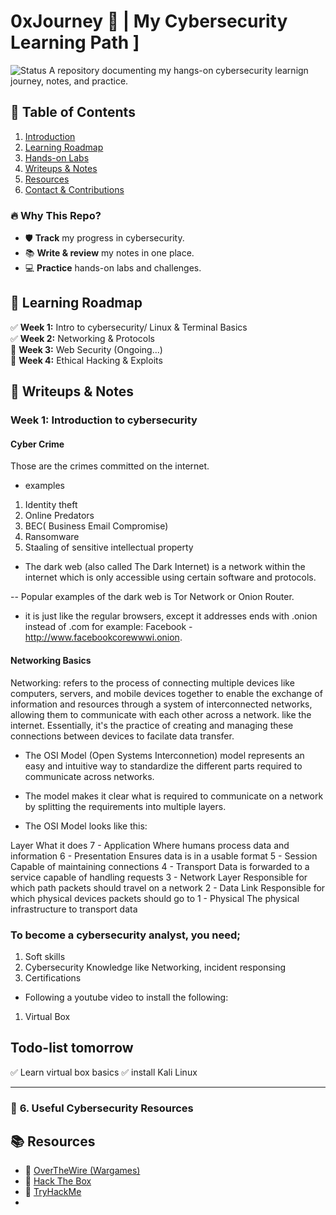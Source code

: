 # 0xJourney 🔐 | My Cybersecurity Learning Path ]

![Status](https://img.shields.io/badge/Status-Active-green)
A repository documenting my hangs-on cybersecurity learnign journey, notes, and practice.

## 📖 Table of Contents

1. [Introduction](#introduction)
2. [Learning Roadmap](#learning-roadmap)
3. [Hands-on Labs](#hands-on-labs)
4. [Writeups & Notes](#writeups--notes)
5. [Resources](#resources)
6. [Contact & Contributions](#contact--contributions)

### 🔥 Why This Repo?

- 🛡️ **Track** my progress in cybersecurity.
- 📚 **Write & review** my notes in one place.
- 💻 **Practice** hands-on labs and challenges.

## 📌 Learning Roadmap

✅ **Week 1:** Intro to cybersecurity/ Linux & Terminal Basics  
✅ **Week 2:** Networking & Protocols  
🔲 **Week 3:** Web Security (Ongoing...)  
🔲 **Week 4:** Ethical Hacking & Exploits

## 📝 Writeups & Notes

### Week 1: Introduction to cybersecurity
#### Cyber Crime
Those are the crimes committed on the internet. 
- examples 
1. Identity theft 
2. Online Predators 
3. BEC( Business Email Compromise)
4. Ransomware 
5. Staaling of sensitive intellectual property 
 
- The dark web (also called The Dark Internet) is a network within the internet which is only accessible using certain software and protocols. 

-- Popular examples of the dark web is Tor Network or Onion Router.  
- it is just like the regular browsers, except it addresses ends with .onion instead of .com
for example: Facebook - http://www.facebookcorewwwi.onion. 

#### Networking Basics 
Networking: refers to the process of connecting multiple devices like computers, servers, and mobile devices together to enable the exchange of information and resources through a system of interconnected networks, allowing them to communicate with each other across a network. like the internet. Essentially, it's the practice of creating and managing these connections between devices to facilate data transfer. 

- The OSI Model (Open Systems Interconnetion) model represents an easy and intuitive way to standardize the different parts required to communicate across networks. 

- The model makes it clear what is required to communicate on a network by splitting the requirements into multiple layers. 

- The OSI Model looks like this: 

Layer                                                            	What it does
7 - Application	                                         Where humans process data and information
6 - Presentation	                                       Ensures data is in a usable format
5 - Session                                              Capable of maintaining connections
4 - Transport	                                           Data is forwarded to a service capable of handling requests
3 - Network Layer                                        Responsible for which path packets should travel on a network
2 - Data Link	                                           Responsible for which physical devices packets should go to
1 - Physical                                             The physical infrastructure to transport data


### To become a cybersecurity analyst, you need;
1. Soft skills 
2. Cybersecurity Knowledge like Networking, incident responsing 
3. Certifications


- Following a youtube video to install the following:
1. Virtual Box 

## Todo-list tomorrow
✅ Learn virtual box basics 
✅ install Kali Linux 







<!-- footer -->

---

### 🔗 **6. Useful Cybersecurity Resources**
## 📚 Resources

- 🔹 [OverTheWire (Wargames)](https://overthewire.org)
- 🔹 [Hack The Box](https://www.hackthebox.com)
- 🔹 [TryHackMe](https://tryhackme.com)
- 
```
